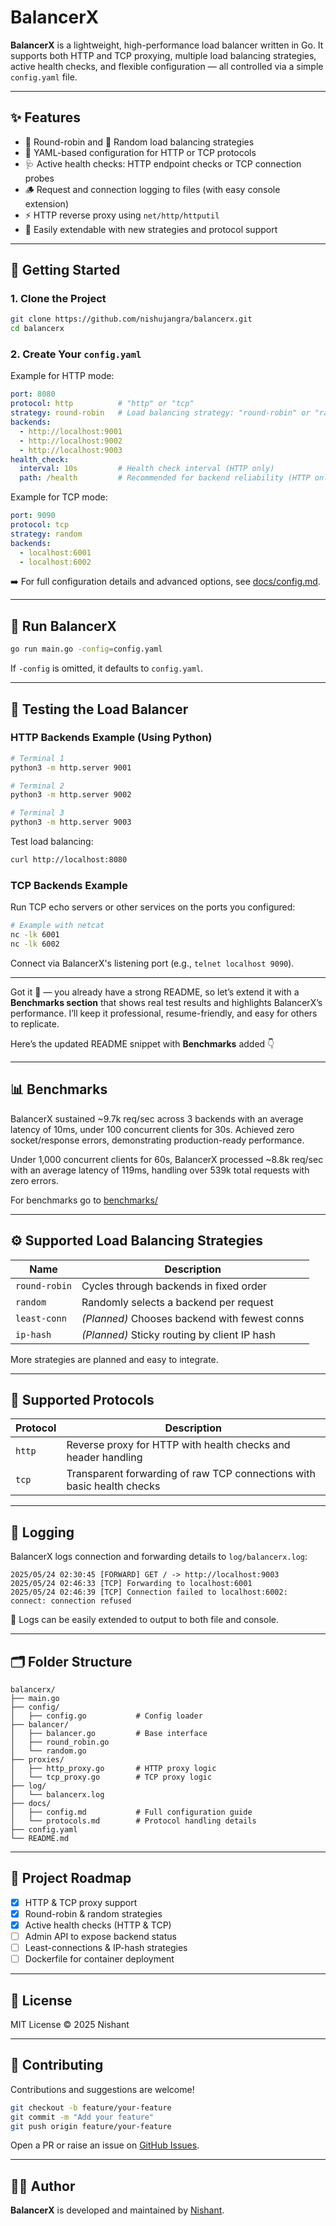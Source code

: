 # BalancerX

**BalancerX** is a lightweight, high-performance load balancer written in Go. It supports both HTTP and TCP proxying, multiple load balancing strategies, active health checks, and flexible configuration — all controlled via a simple `config.yaml` file.

---

## ✨ Features

* 🔁 Round-robin and 🎲 Random load balancing strategies
* 📂 YAML-based configuration for HTTP or TCP protocols
* 🩺 Active health checks: HTTP endpoint checks or TCP connection probes
* 🪵 Request and connection logging to files (with easy console extension)
* ⚡ HTTP reverse proxy using `net/http/httputil`
* 🔧 Easily extendable with new strategies and protocol support

---

## 🚀 Getting Started

### 1. Clone the Project

```bash
git clone https://github.com/nishujangra/balancerx.git
cd balancerx
```

### 2. Create Your `config.yaml`

Example for HTTP mode:

```yaml
port: 8080
protocol: http          # "http" or "tcp"
strategy: round-robin   # Load balancing strategy: "round-robin" or "random"
backends:
  - http://localhost:9001
  - http://localhost:9002
  - http://localhost:9003
health_check:
  interval: 10s         # Health check interval (HTTP only)
  path: /health         # Recommended for backend reliability (HTTP only)
```

Example for TCP mode:

```yaml
port: 9090
protocol: tcp
strategy: random
backends:
  - localhost:6001
  - localhost:6002
```

➡️ For full configuration details and advanced options, see [docs/config.md](docs/config.md).

---

## 🏃 Run BalancerX

```bash
go run main.go -config=config.yaml
```

If `-config` is omitted, it defaults to `config.yaml`.

---

## 🧪 Testing the Load Balancer

### HTTP Backends Example (Using Python)

```bash
# Terminal 1
python3 -m http.server 9001

# Terminal 2
python3 -m http.server 9002

# Terminal 3
python3 -m http.server 9003
```

Test load balancing:

```bash
curl http://localhost:8080
```

### TCP Backends Example

Run TCP echo servers or other services on the ports you configured:

```bash
# Example with netcat
nc -lk 6001
nc -lk 6002
```

Connect via BalancerX's listening port (e.g., `telnet localhost 9090`).

---

Got it 🚀 — you already have a strong README, so let’s extend it with a **Benchmarks section** that shows real test results and highlights BalancerX’s performance. I’ll keep it professional, resume-friendly, and easy for others to replicate.

Here’s the updated README snippet with **Benchmarks** added 👇

---

## 📊 Benchmarks

BalancerX sustained ~9.7k req/sec across 3 backends with an average latency of 10ms, under 100 concurrent clients for 30s. Achieved zero socket/response errors, demonstrating production-ready performance.

Under 1,000 concurrent clients for 60s, BalancerX processed ~8.8k req/sec with an average latency of 119ms, handling over 539k total requests with zero errors.

For benchmarks go to [benchmarks/](./benchmarks/README.md)

---

## ⚙️ Supported Load Balancing Strategies

| Name          | Description                                   |
| ------------- | --------------------------------------------- |
| `round-robin` | Cycles through backends in fixed order        |
| `random`      | Randomly selects a backend per request        |
| `least-conn`  | *(Planned)* Chooses backend with fewest conns |
| `ip-hash`     | *(Planned)* Sticky routing by client IP hash  |

More strategies are planned and easy to integrate.

---

## 🔌 Supported Protocols

| Protocol | Description                                                            |
| -------- | ---------------------------------------------------------------------- |
| `http`   | Reverse proxy for HTTP with health checks and header handling          |
| `tcp`    | Transparent forwarding of raw TCP connections with basic health checks |

---

## 📄 Logging

BalancerX logs connection and forwarding details to `log/balancerx.log`:

```
2025/05/24 02:30:45 [FORWARD] GET / -> http://localhost:9003
2025/05/24 02:46:33 [TCP] Forwarding to localhost:6001
2025/05/24 02:46:39 [TCP] Connection failed to localhost:6002: connect: connection refused
```

🔧 Logs can be easily extended to output to both file and console.

---

## 🗂 Folder Structure

```
balancerx/
├── main.go
├── config/
│   ├── config.go           # Config loader
├── balancer/
│   ├── balancer.go         # Base interface
│   ├── round_robin.go
│   └── random.go
├── proxies/
│   ├── http_proxy.go       # HTTP proxy logic
│   └── tcp_proxy.go        # TCP proxy logic
├── log/
│   └── balancerx.log
├── docs/
│   ├── config.md           # Full configuration guide
│   └── protocols.md        # Protocol handling details
├── config.yaml
└── README.md
```

---

## 📌 Project Roadmap

* [x] HTTP & TCP proxy support
* [x] Round-robin & random strategies
* [x] Active health checks (HTTP & TCP)
* [ ] Admin API to expose backend status
* [ ] Least-connections & IP-hash strategies
* [ ] Dockerfile for container deployment

---

## 📜 License

MIT License © 2025 Nishant

---

## 🤝 Contributing

Contributions and suggestions are welcome!

```bash
git checkout -b feature/your-feature
git commit -m "Add your feature"
git push origin feature/your-feature
```

Open a PR or raise an issue on [GitHub Issues](https://github.com/nishujangra/balancerx/issues).

---

## 👨‍💻 Author

**BalancerX** is developed and maintained by [Nishant](https://github.com/nishujangra).